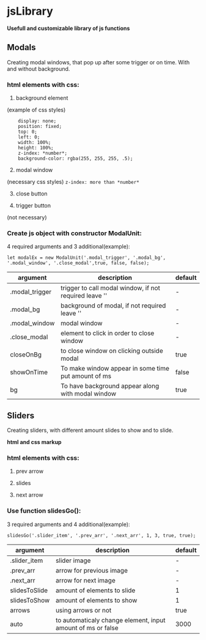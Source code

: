 # jsLibrary
**Usefull and customizable library of js functions**
## Modals
Creating modal windows, that pop up after some trigger or on time.
With and without background.

### html elements with css:

1. background element 

(example of css styles)
```
    display: none;
    position: fixed;
    top: 0;
    left: 0;
    width: 100%;
    height: 100%;
    z-index: *number*;
    background-color: rgba(255, 255, 255, .5);
```

2. modal window 

(necessary css styles)
`z-index: more than *number*`

3. close button

4. trigger button 

(not necessary)

### Create js object with constructor ModalUnit:

4 required arguments and 3 additional(example):
```
let modalEx = new ModalUnit('.modal_trigger', '.modal_bg', '.modal_window', '.close_modal',true, false, false);
```

argument | description | default
---------|-------------|--------
.modal_trigger | trigger to call modal window, if not required leave ''| -
.modal_bg | background of modal, if not required leave '' | -
.modal_window | modal window | -
.close_modal | element to click in order to close window | -
closeOnBg | to close window on clicking outside modal | true
showOnTime | To make window appear in some time put amount of ms | false
bg | To have background appear along with modal window | true 

## Sliders
Creating sliders, with different amount slides to show and to slide.

**html and css markup**

### html elements with css:

1. prev arrow

2. slides

3. next arrow

### Use function slidesGo():

3 required arguments and 4 additional(example):
```
slidesGo('.slider_item', '.prev_arr', '.next_arr', 1, 3, true, true);
```

argument | description | default
---------|-------------|--------
.slider_item | slider image | -
.prev_arr | arrow for previous image | -
.next_arr | arrow for next image | -
slidesToSlide | amount of elements to slide | 1
slidesToShow | amount of elements to show | 1
arrows | using arrows or not | true
auto | to automaticaly change element, input amount of ms or false | 3000
